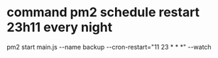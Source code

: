 # command pm2 schedule restart 23h11 every night
pm2 start main.js --name backup --cron-restart="11 23 * * *" --watch